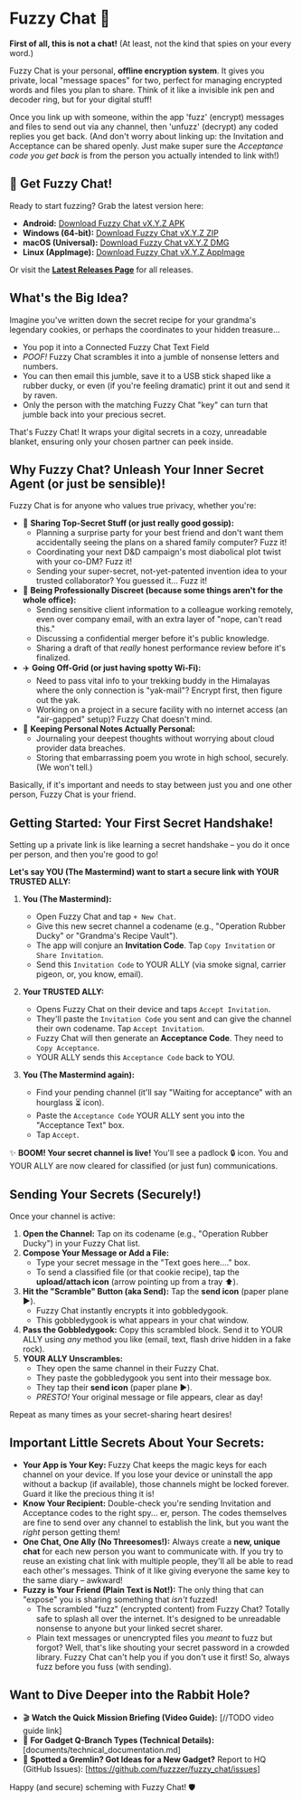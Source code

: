 
# Fuzzy Chat 🤫

**First of all, this is not a chat!** (At least, not the kind that spies on your every word.)

Fuzzy Chat is your personal, **offline encryption system**. It gives you private, local "message spaces" for two, perfect for managing encrypted words and files you plan to share.
Think of it like a invisible ink pen and decoder ring, but for your digital stuff!

Once you link up with someone, within the app 'fuzz' (encrypt) messages and files to send out via any channel, then 'unfuzz' (decrypt) any coded replies you get back. (And don't worry about linking up: the Invitation and Acceptance can be shared openly. Just make super sure the *Acceptance code you get back* is from the person you actually intended to link with!)

<!-- [TODO: add GIF here showing the basic flows] -->

## 🚀 Get Fuzzy Chat!

Ready to start fuzzing? Grab the latest version here:

<!-- [TODO: add app build and link them] -->
*   **Android:** [Download Fuzzy Chat vX.Y.Z APK]()
*   **Windows (64-bit):** [Download Fuzzy Chat vX.Y.Z ZIP]()
*   **macOS (Universal):** [Download Fuzzy Chat vX.Y.Z DMG]()
*   **Linux (AppImage):** [Download Fuzzy Chat vX.Y.Z AppImage]()

Or visit the [**Latest Releases Page**](https://github.com/fuzzzer/fuzzy_chat/releases) for all releases.

## What's the Big Idea?

Imagine you've written down the secret recipe for your grandma's legendary cookies, or perhaps the coordinates to your hidden treasure...
*   You pop it into a Connected Fuzzy Chat Text Field
*   *POOF!* Fuzzy Chat scrambles it into a jumble of nonsense letters and numbers.
*   You can then email this jumble, save it to a USB stick shaped like a rubber ducky, or even (if you're feeling dramatic) print it out and send it by raven.
*   Only the person with the matching Fuzzy Chat "key" can turn that jumble back into your precious secret.

That's Fuzzy Chat! It wraps your digital secrets in a cozy, unreadable blanket, ensuring only your chosen partner can peek inside.

## Why Fuzzy Chat? Unleash Your Inner Secret Agent (or just be sensible)!

Fuzzy Chat is for anyone who values true privacy, whether you're:

*   🤫 **Sharing Top-Secret Stuff (or just really good gossip):**
    *   Planning a surprise party for your best friend and don't want them accidentally seeing the plans on a shared family computer? Fuzz it!
    *   Coordinating your next D&D campaign's most diabolical plot twist with your co-DM? Fuzz it!
    *   Sending your super-secret, not-yet-patented invention idea to your trusted collaborator? You guessed it... Fuzz it!
*   💼 **Being Professionally Discreet (because some things aren't for the whole office):**
    *   Sending sensitive client information to a colleague working remotely, even over company email, with an extra layer of "nope, can't read this."
    *   Discussing a confidential merger before it's public knowledge.
    *   Sharing a draft of that *really* honest performance review before it's finalized.
*   ✈️ **Going Off-Grid (or just having spotty Wi-Fi):**
    *   Need to pass vital info to your trekking buddy in the Himalayas where the only connection is "yak-mail"? Encrypt first, then figure out the yak.
    *   Working on a project in a secure facility with no internet access (an "air-gapped" setup)? Fuzzy Chat doesn't mind.
*   📝 **Keeping Personal Notes Actually Personal:**
    *   Journaling your deepest thoughts without worrying about cloud provider data breaches.
    *   Storing that embarrassing poem you wrote in high school, securely. (We won't tell.)

Basically, if it's important and needs to stay between just you and one other person, Fuzzy Chat is your friend.

## Getting Started: Your First Secret Handshake!

Setting up a private link is like learning a secret handshake – you do it once per person, and then you're good to go!

**Let's say YOU (The Mastermind) want to start a secure link with YOUR TRUSTED ALLY:**

1.  **You (The Mastermind):**
    *   Open Fuzzy Chat and tap `+ New Chat`.
    *   Give this new secret channel a codename (e.g., "Operation Rubber Ducky" or "Grandma's Recipe Vault").
    *   The app will conjure an **Invitation Code**. Tap `Copy Invitation` or `Share Invitation`.
    *   Send this `Invitation Code` to YOUR ALLY (via smoke signal, carrier pigeon, or, you know, email).

2.  **Your TRUSTED ALLY:**
    *   Opens Fuzzy Chat on their device and taps `Accept Invitation`.
    *   They'll paste the `Invitation Code` you sent and can give the channel their own codename. Tap `Accept Invitation`.
    *   Fuzzy Chat will then generate an **Acceptance Code**. They need to `Copy Acceptance`.
    *   YOUR ALLY sends this `Acceptance Code` back to YOU.

3.  **You (The Mastermind again):**
    *   Find your pending channel (it'll say "Waiting for acceptance" with an hourglass ⏳ icon).
    *   Paste the `Acceptance Code` YOUR ALLY sent you into the "Acceptance Text" box.
    *   Tap `Accept`.

✨ **BOOM! Your secret channel is live!** You'll see a padlock 🔒 icon. You and YOUR ALLY are now cleared for classified (or just fun) communications.

## Sending Your Secrets (Securely!)

Once your channel is active:

1.  **Open the Channel:** Tap on its codename (e.g., "Operation Rubber Ducky") in your Fuzzy Chat list.
2.  **Compose Your Message or Add a File:**
    *   Type your secret message in the "Text goes here...." box.
    *   To send a classified file (or that cookie recipe), tap the **upload/attach icon** (arrow pointing up from a tray ⬆️).
3.  **Hit the "Scramble" Button (aka Send):** Tap the **send icon** (paper plane ▶️).
    *   Fuzzy Chat instantly encrypts it into gobbledygook.
    *   This gobbledygook is what appears in your chat window.
4.  **Pass the Gobbledygook:** Copy this scrambled block. Send it to YOUR ALLY using *any* method you like (email, text, flash drive hidden in a fake rock).
5.  **YOUR ALLY Unscrambles:**
    *   They open the same channel in their Fuzzy Chat.
    *   They paste the gobbledygook you sent into their message box.
    *   They tap their **send icon** (paper plane ▶️).
    *   *PRESTO!* Your original message or file appears, clear as day!

Repeat as many times as your secret-sharing heart desires!

## Important Little Secrets About Your Secrets:

*   **Your App is Your Key:** Fuzzy Chat keeps the magic keys for each channel on your device. If you lose your device or uninstall the app without a backup (if available), those channels might be locked forever. Guard it like the precious thing it is!
*   **Know Your Recipient:** Double-check you're sending Invitation and Acceptance codes to the right spy... er, person. The codes themselves are fine to send over any channel to establish the link, but you want the *right* person getting them!
*   **One Chat, One Ally (No Threesomes!):** Always create a **new, unique chat** for each new person you want to communicate with. If you try to reuse an existing chat link with multiple people, they'll all be able to read each other's messages. Think of it like giving everyone the same key to the same diary – awkward!
*   **Fuzzy is Your Friend (Plain Text is Not!):** The only thing that can "expose" you is sharing something that *isn't* fuzzed!
    *   The scrambled "fuzz" (encrypted content) from Fuzzy Chat? Totally safe to splash all over the internet. It's designed to be unreadable nonsense to anyone but your linked secret sharer.
    *   Plain text messages or unencrypted files you *meant* to fuzz but forgot? Well, that's like shouting your secret password in a crowded library. Fuzzy Chat can't help you if you don't use it first! So, always fuzz before you fuss (with sending).

## Want to Dive Deeper into the Rabbit Hole?

*   🎬 **Watch the Quick Mission Briefing (Video Guide):** [//TODO video guide link]
*   📖 **For Gadget Q-Branch Types (Technical Details):** [documents/technical_documentation.md]
*   🐛 **Spotted a Gremlin? Got Ideas for a New Gadget?** Report to HQ (GitHub Issues): [https://github.com/fuzzzer/fuzzy_chat/issues]

Happy (and secure) scheming with Fuzzy Chat! 🛡️
